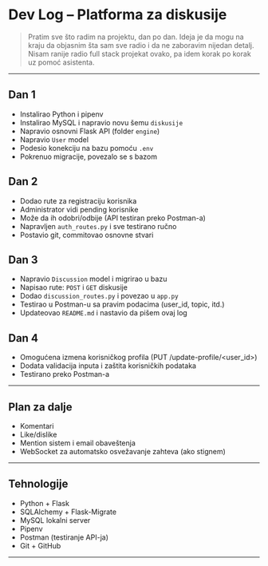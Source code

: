 
# Dev Log – Platforma za diskusije

> Pratim sve što radim na projektu, dan po dan. Ideja je da mogu na kraju da objasnim šta sam sve radio i da ne zaboravim nijedan detalj. Nisam ranije radio full stack projekat ovako, pa idem korak po korak uz pomoć asistenta.

---

## Dan 1

- Instalirao Python i pipenv
- Instalirao MySQL i napravio novu šemu `diskusije`
- Napravio osnovni Flask API (folder `engine`)
- Napravio `User` model
- Podesio konekciju na bazu pomoću `.env`
- Pokrenuo migracije, povezalo se s bazom

## Dan 2

- Dodao rute za registraciju korisnika
- Administrator vidi pending korisnike
- Može da ih odobri/odbije (API testiran preko Postman-a)
- Napravljen `auth_routes.py` i sve testirano ručno
- Postavio git, commitovao osnovne stvari

## Dan 3

- Napravio `Discussion` model i migrirao u bazu
- Napisao rute: `POST` i `GET` diskusije
- Dodao `discussion_routes.py` i povezao u `app.py`
- Testirao u Postman-u sa pravim podacima (user_id, topic, itd.)
- Updateovao `README.md` i nastavio da pišem ovaj log

## Dan 4

- Omogućena izmena korisničkog profila (PUT /update-profile/<user_id>)
- Dodata validacija inputa i zaštita korisničkih podataka
- Testirano preko Postman-a

---

## Plan za dalje

- Komentari
- Like/dislike
- Mention sistem i email obaveštenja
- WebSocket za automatsko osvežavanje zahteva (ako stignem)

---

## Tehnologije

- Python + Flask
- SQLAlchemy + Flask-Migrate
- MySQL lokalni server
- Pipenv
- Postman (testiranje API-ja)
- Git + GitHub

---


